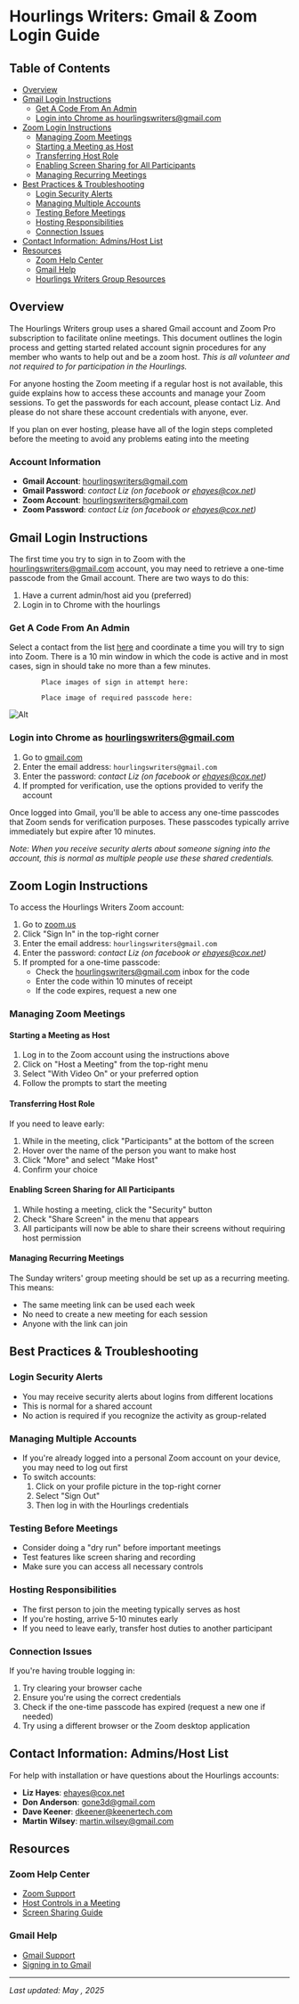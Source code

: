 # Hourlings Writers: Gmail & Zoom Login Guide

## Table of Contents

- [Overview](#overview)
- [Gmail Login Instructions](#gmail-login-instructions)
  - [Get A Code From An Admin](#get-a-code-from-an-admin)
  - [Login into Chrome as hourlingswriters@gmail.com](#login-into-chrome-as-hourlingswritersgmailcom)
- [Zoom Login Instructions](#zoom-login-instructions)
  - [Managing Zoom Meetings](#managing-zoom-meetings)
  - [Starting a Meeting as Host](#starting-a-meeting-as-host)
  - [Transferring Host Role](#transferring-host-role)
  - [Enabling Screen Sharing for All Participants](#enabling-screen-sharing-for-all-participants)
  - [Managing Recurring Meetings](#managing-recurring-meetings)
- [Best Practices & Troubleshooting](#best-practices--troubleshooting)
  - [Login Security Alerts](#login-security-alerts)
  - [Managing Multiple Accounts](#managing-multiple-accounts)
  - [Testing Before Meetings](#testing-before-meetings)
  - [Hosting Responsibilities](#hosting-responsibilities)
  - [Connection Issues](#connection-issues)
- [Contact Information: Admins/Host List](#contact-information-adminshost-list)
- [Resources](#resources)
  - [Zoom Help Center](#zoom-help-center)
  - [Gmail Help](#gmail-help)
  - [Hourlings Writers Group Resources](#hourlings-writers-group-resources)

## Overview

The Hourlings Writers group uses a shared Gmail account and Zoom Pro subscription to facilitate online meetings. This document outlines the login process and getting started related account signin procedures for any member who wants to help out and be a zoom host. _This is all volunteer and not required to for participation in the Hourlings._

For anyone hosting the Zoom meeting if a regular host is not available, this guide explains how to access these accounts and manage your Zoom sessions. To get the passwords for each account, please contact Liz. And please do not share these account credentials with anyone, ever.

If you plan on ever hosting, please have all of the login steps completed before the meeting to avoid any problems eating into the meeting

### Account Information

- **Gmail Account**: hourlingswriters@gmail.com
- **Gmail Password**: _contact Liz (on facebook or ehayes@cox.net)_
- **Zoom Account**: hourlingswriters@gmail.com
- **Zoom Password**: _contact Liz (on facebook or ehayes@cox.net)_

## Gmail Login Instructions

The first time you try to sign in to Zoom with the hourlingswriters@gmail.com account, you may need to retrieve a one-time passcode from the Gmail account. There are two ways to do this:

1. Have a current admin/host aid you (preferred)
2. Login in to Chrome with the hourlings

### Get A Code From An Admin

Select a contact from the list [here](#contact-information-adminshost-list) and coordinate a time you will try to sign into Zoom. There is a 10 min window in which the code is active and in most cases, sign in should take no more than a few minutes.

            Place images of sign in attempt here:

            Place image of required passcode here:

![Alt](./assets/GmailPasscode.jpg "Gmail Passcode Email Example")

### Login into Chrome as hourlingswriters@gmail.com

1. Go to [gmail.com](https://gmail.com)
2. Enter the email address: `hourlingswriters@gmail.com`
3. Enter the password: _contact Liz (on facebook or ehayes@cox.net)_
4. If prompted for verification, use the options provided to verify the account

Once logged into Gmail, you'll be able to access any one-time passcodes that Zoom sends for verification purposes. These passcodes typically arrive immediately but expire after 10 minutes.

_Note: When you receive security alerts about someone signing into the account, this is normal as multiple people use these shared credentials._

## Zoom Login Instructions

To access the Hourlings Writers Zoom account:

1. Go to [zoom.us](https://zoom.us)
2. Click "Sign In" in the top-right corner
3. Enter the email address: `hourlingswriters@gmail.com`
4. Enter the password: _contact Liz (on facebook or ehayes@cox.net)_
5. If prompted for a one-time passcode:
   - Check the hourlingswriters@gmail.com inbox for the code
   - Enter the code within 10 minutes of receipt
   - If the code expires, request a new one

### Managing Zoom Meetings

#### Starting a Meeting as Host

1. Log in to the Zoom account using the instructions above
2. Click on "Host a Meeting" from the top-right menu
3. Select "With Video On" or your preferred option
4. Follow the prompts to start the meeting

#### Transferring Host Role

If you need to leave early:

1. While in the meeting, click "Participants" at the bottom of the screen
2. Hover over the name of the person you want to make host
3. Click "More" and select "Make Host"
4. Confirm your choice

#### Enabling Screen Sharing for All Participants

1. While hosting a meeting, click the "Security" button
2. Check "Share Screen" in the menu that appears
3. All participants will now be able to share their screens without requiring host permission

#### Managing Recurring Meetings

The Sunday writers' group meeting should be set up as a recurring meeting. This means:

- The same meeting link can be used each week
- No need to create a new meeting for each session
- Anyone with the link can join

## Best Practices & Troubleshooting

### Login Security Alerts

- You may receive security alerts about logins from different locations
- This is normal for a shared account
- No action is required if you recognize the activity as group-related

### Managing Multiple Accounts

- If you're already logged into a personal Zoom account on your device, you may need to log out first
- To switch accounts:
  1. Click on your profile picture in the top-right corner
  2. Select "Sign Out"
  3. Then log in with the Hourlings credentials

### Testing Before Meetings

- Consider doing a "dry run" before important meetings
- Test features like screen sharing and recording
- Make sure you can access all necessary controls

### Hosting Responsibilities

- The first person to join the meeting typically serves as host
- If you're hosting, arrive 5-10 minutes early
- If you need to leave early, transfer host duties to another participant

### Connection Issues

If you're having trouble logging in:

1. Try clearing your browser cache
2. Ensure you're using the correct credentials
3. Check if the one-time passcode has expired (request a new one if needed)
4. Try using a different browser or the Zoom desktop application

## Contact Information: Admins/Host List

For help with installation or have questions about the Hourlings accounts:

- **Liz Hayes**: ehayes@cox.net
- **Don Anderson**: gone3d@gmail.com
- **Dave Keener**: dkeener@keenertech.com
- **Martin Wilsey**: martin.wilsey@gmail.com

## Resources

### Zoom Help Center

- [Zoom Support](https://support.zoom.us)
- [Host Controls in a Meeting](https://support.zoom.us/hc/en-us/articles/201362603-Host-and-Co-Host-Controls-in-a-Meeting)
- [Screen Sharing Guide](https://support.zoom.us/hc/en-us/articles/201362153-Sharing-your-screen-content-or-second-camera)

### Gmail Help

- [Gmail Support](https://support.google.com/mail)
- [Signing in to Gmail](https://support.google.com/mail/answer/8494?hl=en&co=GENIE.Platform%3DDesktop)

---

_Last updated: May , 2025_
